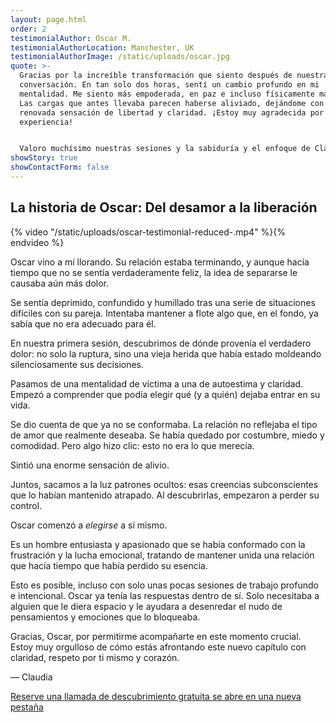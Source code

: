 ```yaml
---
layout: page.html
order: 2
testimonialAuthor: Oscar M.
testimonialAuthorLocation: Manchester, UK
testimonialAuthorImage: /static/uploads/oscar.jpg
quote: >-
  Gracias por la increíble transformación que siento después de nuestra
  conversación. En tan solo dos horas, sentí un cambio profundo en mi
  mentalidad. Me siento más empoderada, en paz e incluso físicamente más ligera.
  Las cargas que antes llevaba parecen haberse aliviado, dejándome con una
  renovada sensación de libertad y claridad. ¡Estoy muy agradecida por esta
  experiencia!


  Valoro muchísimo nuestras sesiones y la sabiduría y el enfoque de Claudia. Tiene una increíble capacidad para escuchar y comprender. Después de nuestra última sesión, la vida me planteó los desafíos habituales (algunos problemas en mi relación) y me sorprendió lo diferente que reaccioné: ¡no reaccioné! ¡Qué cambio! Recomiendo ampliamente a Claudia a cualquiera que busque una transformación profunda e impactante y quiera ver resultados rápidamente.
showStory: true
showContactForm: false
---
```

## La historia de Oscar: Del desamor a la liberación

{% video "/static/uploads/oscar-testimonial-reduced-.mp4" %}{% endvideo %}

Oscar vino a mí llorando. Su relación estaba terminando, y aunque hacía tiempo que no se sentía verdaderamente feliz, la idea de separarse le causaba aún más dolor.

Se sentía deprimido, confundido y humillado tras una serie de situaciones difíciles con su pareja. Intentaba mantener a flote algo que, en el fondo, ya sabía que no era adecuado para él.

En nuestra primera sesión, descubrimos de dónde provenía el verdadero dolor: no solo la ruptura, sino una vieja herida que había estado moldeando silenciosamente sus decisiones.

Pasamos de una mentalidad de víctima a una de autoestima y claridad. Empezó a comprender que podía elegir qué (y a quién) dejaba entrar en su vida.

Se dio cuenta de que ya no se conformaba. La relación no reflejaba el tipo de amor que realmente deseaba. Se había quedado por costumbre, miedo y comodidad. Pero algo hizo clic: esto no era lo que merecía.

Sintió una enorme sensación de alivio.

Juntos, sacamos a la luz patrones ocultos: esas creencias subconscientes que lo habían mantenido atrapado. Al descubrirlas, empezaron a perder su control.

Oscar comenzó a *elegirse* a sí mismo.

Es un hombre entusiasta y apasionado que se había conformado con la frustración y la lucha emocional, tratando de mantener unida una relación que hacía tiempo que había perdido su esencia.

Esto es posible, incluso con solo unas pocas sesiones de trabajo profundo e intencional. Oscar ya tenía las respuestas dentro de sí. Solo necesitaba a alguien que le diera espacio y le ayudara a desenredar el nudo de pensamientos y emociones que lo bloqueaba.

Gracias, Oscar, por permitirme acompañarte en este momento crucial. Estoy muy orgulloso de cómo estás afrontando este nuevo capítulo con claridad, respeto por ti mismo y corazón.

— Claudia

<a href="https://claudiadecarlo.zohobookings.eu/#/240577000000038054" rel="noopener noreferrer" class="btn" target="_blank">Reserve una llamada de descubrimiento gratuita <span class="sr-only">se abre en una nueva pestaña</span></a>
